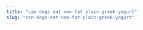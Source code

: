 ```yaml
---
title: "can dogs eat non fat plain greek yogurt"
slug: "can-dogs-eat-non-fat-plain-greek-yogurt"
---
```


